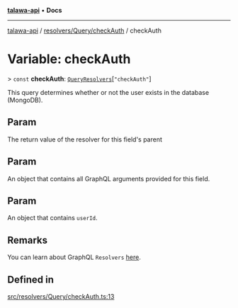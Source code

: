 [**talawa-api**](../../../../README.md) • **Docs**

***

[talawa-api](../../../../modules.md) / [resolvers/Query/checkAuth](../README.md) / checkAuth

# Variable: checkAuth

\> `const` **checkAuth**: [`QueryResolvers`](../../../../types/generatedGraphQLTypes/type-aliases/QueryResolvers.md)\[`"checkAuth"`\]

This query determines whether or not the user exists in the database (MongoDB).

## Param

The return value of the resolver for this field's parent

## Param

An object that contains all GraphQL arguments provided for this field.

## Param

An object that contains `userId`.

## Remarks

You can learn about GraphQL `Resolvers` [here](https://www.apollographql.com/docs/apollo-server/data/resolvers/).

## Defined in

[src/resolvers/Query/checkAuth.ts:13](https://github.com/PalisadoesFoundation/talawa-api/blob/1f38da5423898626c6ebfa24896a9c3d008195c6/src/resolvers/Query/checkAuth.ts#L13)
